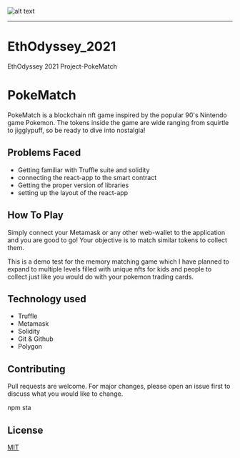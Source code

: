 ![alt text](C:\Users\aryan\Documents\GitHub\EthOdyssey_2021\src\logo.png)

***

# EthOdyssey_2021
EthOdyssey 2021 Project-PokeMatch

# PokeMatch

PokeMatch is a blockchain nft game inspired by the popular 90's Nintendo game Pokemon.
The tokens inside the game are wide ranging from squirtle to jigglypuff, so be ready to dive into nostalgia!

## Problems Faced
* Getting familiar with Truffle suite and solidity
* connecting the react-app to the smart contract
* Getting the proper version of libraries 
* setting up the layout of the react-app

## How To Play

Simply connect your Metamask or any other web-wallet to the application and you are good to go!
Your objective is to match similar tokens to collect them.

This is a demo test for the memory matching game which I have planned to expand to multiple levels filled with unique nfts for kids and people to collect just like you would do with your pokemon trading cards.

## Technology used
* Truffle
* Metamask
* Solidity
* Git & Github
* Polygon

## Contributing
Pull requests are welcome. For major changes, please open an issue first to discuss what you would like to change.

npm sta

## License
[MIT](https://choosealicense.com/licenses/mit/)